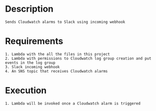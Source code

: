 # Description
	Sends Cloudwatch alarms to Slack using incoming webhook

# Requirements
	1. Lambda with the all the files in this project
	2. Lambda with permissions to Cloudwatch log group creation and put events in the log group
	3. Slack incoming webhook
	4. An SNS topic that receives Cloudwatch alarms

# Execution
	1. Lambda will be invoked once a Cloudwatch alarm is triggered